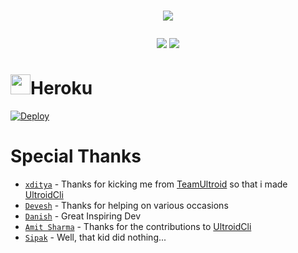 # <p align="center"><a href="https://github.com/Dhanz0212/UltroidCliTemplate"><img src="https://github-readme-stats.vercel.app/api/pin?username=BLUE-DEVIL1134&show_icons=true&theme=dracula&hide_border=true&repo=UltroidCliTemplate"></a></p>
<p align="center">
<a href="https://github.com/Dhanz0212/UltroidCliTemplate"><img src="https://hits.seeyoufarm.com/api/count/incr/badge.svg?url=https%3A%2F%2Fgithub.com%2FBLUE-DEVIL1134%2FUltroidCliTemplate%2F&count_bg=%232100FF&title_bg=%2300BBFF&icon=github.svg&icon_color=%23000000&title=Views&edge_flat=false" /></a>
<img src="https://img.shields.io/badge/Version-1.0.1-blueviolet?&logo=github&style=flat" />
</p>

# <img height="32px" src="https://www.herokucdn.com/favicon.ico" />Heroku
[![Deploy](https://www.herokucdn.com/deploy/button.svg)](https://dashboard.heroku.com/new?button-url=https://github.com/Dhanz0212/UltroidCliTemplate&template=https://github.com/BLUE-DEVIL1134/UltroidCliTemplate)

# Special Thanks
  - [`xditya`](https://github.com/xditya) - Thanks for kicking me from [TeamUltroid](https://github.com/TeamUltroid) so that i made [UltroidCli](https://github.com/BLUE-DEVIL1134/UltroidCli)
  - [`Devesh`](https://github.com/new-dev0) - Thanks for helping on various occasions
  - [`Danish`](https://github.com/1Danish-00) - Great Inspiring Dev
  - [`Amit Sharma`](https://github.com/buddhhu) - Thanks for the contributions to [UltroidCli](https://github.com/BLUE-DEVIL1134/UltroidCli)
  - [`Sipak`](https://github.com/TechiError) - Well, that kid did nothing...
